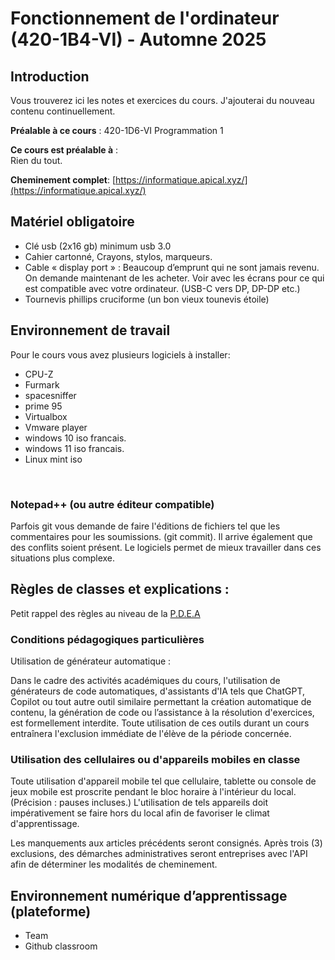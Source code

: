 # Fonctionnement de l'ordinateur (420-1B4-VI) - Automne 2025
## Introduction
Vous trouverez ici les notes et exercices du cours. J'ajouterai du nouveau contenu continuellement.

**Préalable à ce cours** : 420-1D6-VI Programmation 1

**Ce cours est préalable à** :  
Rien du tout.

**Cheminement complet**: [https://informatique.apical.xyz/](https://informatique.apical.xyz/)

## Matériel obligatoire
* Clé usb (2x16 gb) minimum usb 3.0  
* Cahier cartonné, Crayons, stylos, marqueurs. ​  
* Cable « display port » : Beaucoup d’emprunt qui ne sont jamais revenu. On demande maintenant de les acheter. Voir avec les écrans pour ce qui est compatible avec votre ordinateur. (USB-C vers DP, DP-DP etc.)  
* Tournevis phillips cruciforme (un bon vieux tounevis étoile)  

## Environnement de travail

Pour le cours vous avez plusieurs logiciels à installer:

* CPU-Z​  
* Furmark​  
* spacesniffer  ​
* prime 95​  
* Virtualbox  ​
* Vmware player  ​
* windows 10 iso francais.  ​
* windows 11 iso francais.  
* Linux mint iso  

 
### Notepad++ (ou autre éditeur compatible)
Parfois git vous demande de faire l'éditions de fichiers tel que les commentaires pour les soumissions. (git commit). Il arrive également que des conflits soient présent. Le logiciels permet de mieux travailler dans ces situations plus complexe.


## Règles de classes et explications :
Petit rappel des règles au niveau de la [P.D.E.A](https://valisevirtuelle.cegepvicto.ca/medias/pdea/1/pdea2024-66cd38f5e7d90.pdf)

### Conditions pédagogiques particulières  
Utilisation de générateur automatique :  

Dans le cadre des activités académiques du cours, l'utilisation de générateurs de code automatiques, d'assistants d'IA tels que ChatGPT, Copilot ou tout autre outil similaire permettant la création automatique de contenu, la génération de code ou l’assistance à la résolution d'exercices, est formellement interdite. Toute utilisation de ces outils durant un cours entraînera l'exclusion immédiate de l'élève de la période concernée.  

### Utilisation des cellulaires ou d'appareils mobiles en classe 

Toute utilisation d'appareil mobile tel que cellulaire, tablette ou console de jeux mobile est proscrite pendant le bloc horaire à l'intérieur du local. (Précision : pauses incluses.) L'utilisation de tels appareils doit impérativement se faire hors du local afin de favoriser le climat d'apprentissage.  

Les manquements aux articles précédents seront consignés. Après trois (3) exclusions, des démarches administratives seront entreprises avec l'API afin de déterminer les modalités de cheminement.

## Environnement numérique d’apprentissage (plateforme)

   * Team
   * Github classroom